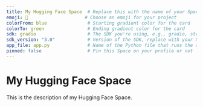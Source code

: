 ```yaml
---
title: My Hugging Face Space  # Replace this with the name of your Space
emoji: 🚀                     # Choose an emoji for your project
colorFrom: blue               # Starting gradient color for the card
colorTo: green                # Ending gradient color for the card
sdk: gradio                   # The SDK you're using, e.g., gradio, streamlit, etc.
sdk_version: "3.0"            # Version of the SDK, replace with your SDK version
app_file: app.py              # Name of the Python file that runs the app
pinned: false                 # Pin this Space on your profile or not
---
```


# My Hugging Face Space

This is the description of my Hugging Face Space.

